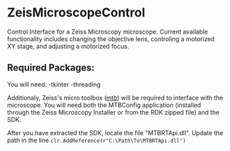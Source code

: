 # ZeisMicroscopeControl
Control Interface for a Zeiss Microscopy microscope. Current available functionality includes changing the objective lens, controling a motorized XY stage, and adjusting a motorized focus.

## Required Packages:
You will need:
-tkinter
-threading

Additionaly, Zeiss's micro toolbox ([mtb](https://portal.zeiss.com/download-center/softwares/mic/software/13098/368510[P]/file/20221212_002)) will be required to interface with the microscope. You will need both the MTBConfig application (installed through the Zeiss Microscopy Installer or from the RDK zipped file) and the SDK.

After you have extracted the SDK, locate the file "MTBRTApi.dll". Update the path in the line `clr.AddReference(r"C:\Path\To\MTBRTApi.dll")`
